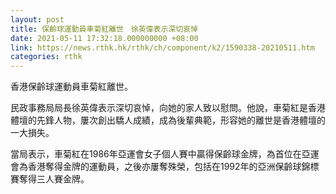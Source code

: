 ```yaml
---
layout: post
title: 保齡球運動員車菊紅離世　徐英偉表示深切哀悼
date: 2021-05-11 17:32:18.000000000 +08:00
link: https://news.rthk.hk/rthk/ch/component/k2/1590338-20210511.htm
categories: rthk
---
```


香港保齡球運動員車菊紅離世。

民政事務局局長徐英偉表示深切哀悼，向她的家人致以慰問。他說，車菊紅是香港體壇的先鋒人物，屢次創出驕人成績，成為後輩典範，形容她的離世是香港體壇的一大損失。

當局表示，車菊紅在1986年亞運會女子個人賽中贏得保齡球金牌，為首位在亞運會為香港奪得金牌的運動員，之後亦屢奪殊榮，包括在1992年的亞洲保齡球錦標賽奪得三人賽金牌。
